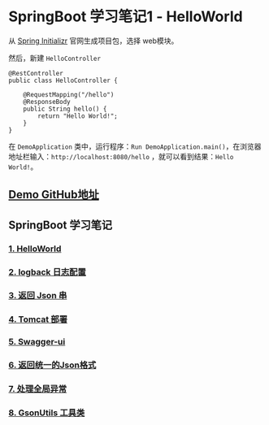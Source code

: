 # SpringBoot 学习笔记1 - HelloWorld


从 [Spring Initializr](https://start.spring.io/) 官网生成项目包，选择 web模块。

然后，新建 `HelloController`

```
@RestController
public class HelloController {

    @RequestMapping("/hello")
    @ResponseBody
    public String hello() {
        return "Hello World!";
    }
}
```

在 `DemoApplication` 类中，运行程序：`Run DemoApplication.main()`，在浏览器地址栏输入：`http://localhost:8080/hello` ，就可以看到结果：`Hello World!`。



## [Demo GitHub地址](https://github.com/YoungBear/SpringBootDemo)



## SpringBoot 学习笔记

### [1. HelloWorld](./SpringBoot-1-HelloWorld.md)

### [2. logback 日志配置](./SpringBoot-2-logback.md)

### [3. 返回 Json 串](./SpringBoot-3-Json.md)

### [4. Tomcat 部署](./SpringBoot-4-Tomcat.md)

### [5. Swagger-ui](./SpringBoot-5-Swagger-ui.md)

### [6. 返回统一的Json格式](./SpringBoot-6-CommonJson.md)

### [7. 处理全局异常](./SpringBoot-7-GlobalExceptionHandler.md)

### [8. GsonUtils 工具类](./SpringBoot-8-GsonUtils.md)

